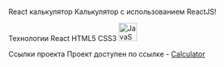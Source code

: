 React калькулятор
Калькулятор с использованием ReactJS!

Технологии
React HTML5 CSS3 <a href="https://developer.mozilla.org/en-US/docs/Web/JavaScript" target="_blank" rel="noreferrer"><img src="https://raw.githubusercontent.com/danielcranney/readme-generator/main/public/icons/skills/javascript-colored.svg" width="36" height="36" alt="JavaScript" /></a>

Ссылки проекта
Проект доступен по ссылке - [Calculator](https://vladislavkiselov.github.io/Calculator/)
